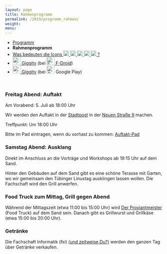 ```yaml
---
layout: page
title: Rahmenprogramm
permalink: /2019/programm_rahmen/
weight:
menu:
---
```


* <a href="../programm/">Programm</a>
* <span style="font-weight: bold;">Rahmenprogramm</span>
* <a href="../programm_was_bedeuten_die_icons">Was bedeuten die Icons <img height="18" width="18" src="../../images/workshop.svg"> <img height="18" width="18" src="../../images/talk.svg"> <img height="18" width="18" src="../../images/talk2.svg"> <img height="18" width="18" src="../../images/lightning.svg"> <img height="18" width="18" src="../../images/lpic.svg"> ?</a>
* <a href="https://f-droid.org/repository/browse/?fdid=net.gaast.giggity" target="_blank"><img height="25" src="../../images/giggity.png" alt="giggity-Logo" title="giggity-Logo" />&nbsp;Giggity</a> (bei
<a href="https://f-droid.org/" target="_blank"><img height="25" src="../../images/fdroid.png" alt="F-Droid-Logo" title="F-Droid-Logo" />&nbsp;F-Droid</a>)
* <a href="https://play.google.com/store/apps/details?id=net.gaast.giggity" target="_blank"><img height="25" src="../../images/giggity.png" alt="giggity-Logo" title="giggity-Logo" />&nbsp;Giggity</a> (bei
<img height="25" src="../../images/googleplay.png" alt="Google-Play-Logo" title="Google-Play-Logo" />&nbsp;Google Play)

<br/>

### Freitag Abend: Auftakt

Am Vorabend: 5. Juli ab 18:00 Uhr

Wir werden den Auftakt in der <a href="http://www.tuepedia.de/wiki/Stadtpost" target="_blank">Stadtpost</a>
in der <a href="http://osm.org/go/0DkqBIl9K?m=&node=289739544" target="_blank">Neuen Straße 9</a> machen.

Treffpunkt: Um 18:00 Uhr<br/>

Bitte im Pad eintragen, wenn du vorhast zu kommen:
<a href="https://pad.tuebix.org/p/2019-auftakt" target="_blank">Auftakt-Pad</a>

### Samstag Abend: Ausklang

Direkt im Anschluss an die Vorträge und Workshops ab 19:15 Uhr auf dem Sand.

Hinter den Gebäuden auf dem Sand gibt es eine schöne Terasse mit Garten, wo wir
gemeinsam den Tübinger Linuxtag ausklingen lassen wollen.
Die Fachschaft wird den Grill anwerfen.

### Food Truck zum Mittag, Grill gegen Abend

Während der Mittagszeit (etwa 11:00 bis 15:00 Uhr) wird
<a href="https://derproviantmeister.de/" target="_blank">Der Proviantmeister</a>
(Food Truck) auf dem Sand sein.
Danach gibt es Grillwurst und Grillkäse (etwa 15:00 bis 20:00 Uhr).

### Getränke

Die Fachschaft Informatik (fsi)
<a href="../../callforhelpers">(und zeitweise Du?)</a>
werden den ganzen Tag über Getränke verkaufen.

